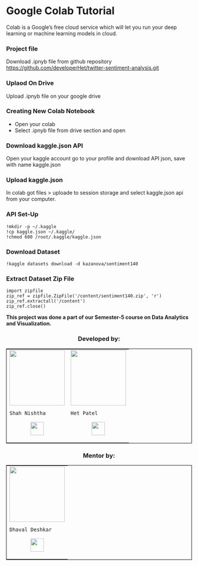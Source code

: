 # Google Colab Tutorial

Colab is a Google’s free cloud service which will let you run your deep learning or machine learning models in cloud.

### Project file
Download .ipnyb file from github repository https://github.com/developerHet/twitter-sentiment-analysis.git

### Uplaod On Drive
Upload .ipnyb file on your google  drive


### Creating New Colab Notebook

* Open your colab
* Select .ipnyb file from drive section and open

### Download kaggle.json API
Open your kaggle account go to your profile and download API json, save with name kaggle.json

### Upload kaggle.json
In colab got files > uploade to session storage and select kaggle.json api from your computer.   



### API Set-Up
```
!mkdir -p ~/.kaggle
!cp kaggle.json ~/.kaggle/
!chmod 600 /root/.kaggle/kaggle.json
```

### Download Dataset

```
!kaggle datasets download -d kazanova/sentiment140
```

### Extract Dataset Zip File
```
import zipfile
zip_ref = zipfile.ZipFile('/content/sentiment140.zip', 'r')
zip_ref.extractall('/content')
zip_ref.close()
```

<b> This project was done a part of our Semester-5 course on Data Analytics and Visualization. </b>


<h3 align="center"><b>Developed by: </b></h3>
	
<table style="border:1px solid black;margin-left:auto;margin-right:auto;">  
  <tr>
<td>
  <img src="https://media.licdn.com/dms/image/D4D03AQFKXTj6Sc-4Iw/profile-displayphoto-shrink_400_400/0/1667303085238?e=1680134400&v=beta&t=iGMM7JZZX832gkOWvqWYgKIX3wBjMjZwkJUrp4rKg-Q" width="150" height="150"/>
     
    Shah Nishtha

<p align="center">
<a href = "https://www.linkedin.com/in/nishtha-shah-b0909b212/"><img src = "http://www.iconninja.com/files/863/607/751/network-linkedin-social-connection-circular-circle-media-icon.svg" width="36" height="36"/></a>
</p>
</td>

<td>
  <img align='center' src="https://avatars.githubusercontent.com/u/79783828?s=400&u=e7e94e4c752005f4263a121d86fb25c75a247f54&v=4" width="150" height="150">
     
    Het Patel

<p align="center">
<a href = "https://www.linkedin.com/in/hetpatel2312/"><img src = "http://www.iconninja.com/files/863/607/751/network-linkedin-social-connection-circular-circle-media-icon.svg" width="36" height="36"/></a>
</p>



</tr>
</table>

<h3 align="center"><b>Mentor by:</b></h3>

<div align="center">	
<table style="border:1px solid black;margin-left:auto;margin-right:auto;">  
  <tr>
<td>
  <img src="https://media.licdn.com/dms/image/D4D03AQEXUW2fphJQgg/profile-displayphoto-shrink_400_400/0/1669448441593?e=1680134400&v=beta&t=6zSciVYBwsg6Is4MW0naECvHsxRhZfdjojSPAxjL7OA" width="150" height="150"/>
     
    Dhaval Deshkar

<p align="center">
<a href = "https://www.linkedin.com/in/dhaval-deshkar-6b35ba195/"><img src = "http://www.iconninja.com/files/863/607/751/network-linkedin-social-connection-circular-circle-media-icon.svg" width="36" height="36"/></a>
</p>
</td>




</tr>
</table>
</div>